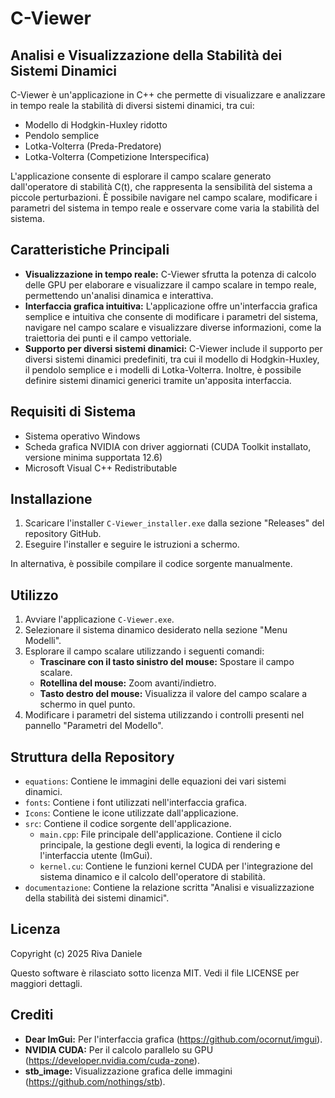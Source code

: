 # C-Viewer

## Analisi e Visualizzazione della Stabilità dei Sistemi Dinamici

C-Viewer è un'applicazione in C++ che permette di visualizzare e analizzare in tempo reale la stabilità di diversi sistemi dinamici, tra cui:

*   Modello di Hodgkin-Huxley ridotto
*   Pendolo semplice
*   Lotka-Volterra (Preda-Predatore)
*   Lotka-Volterra (Competizione Interspecifica)

L'applicazione consente di esplorare il campo scalare generato dall'operatore di stabilità C(t), che rappresenta la sensibilità del sistema a piccole perturbazioni. È possibile navigare nel campo scalare, modificare i parametri del sistema in tempo reale e osservare come varia la stabilità del sistema.

## Caratteristiche Principali

*   **Visualizzazione in tempo reale:** C-Viewer sfrutta la potenza di calcolo delle GPU per elaborare e visualizzare il campo scalare in tempo reale, permettendo un'analisi dinamica e interattiva.
*   **Interfaccia grafica intuitiva:** L'applicazione offre un'interfaccia grafica semplice e intuitiva che consente di modificare i parametri del sistema, navigare nel campo scalare e visualizzare diverse informazioni, come la traiettoria dei punti e il campo vettoriale.
*   **Supporto per diversi sistemi dinamici:** C-Viewer include il supporto per diversi sistemi dinamici predefiniti, tra cui il modello di Hodgkin-Huxley, il pendolo semplice e i modelli di Lotka-Volterra. Inoltre, è possibile definire sistemi dinamici generici tramite un'apposita interfaccia.

## Requisiti di Sistema

*   Sistema operativo Windows
*   Scheda grafica NVIDIA con driver aggiornati (CUDA Toolkit installato, versione minima supportata 12.6)
*   Microsoft Visual C++ Redistributable

## Installazione

1. Scaricare l'installer `C-Viewer_installer.exe` dalla sezione "Releases" del repository GitHub.
2. Eseguire l'installer e seguire le istruzioni a schermo.

In alternativa, è possibile compilare il codice sorgente manualmente.

## Utilizzo

1. Avviare l'applicazione `C-Viewer.exe`.
2. Selezionare il sistema dinamico desiderato nella sezione "Menu Modelli".
3. Esplorare il campo scalare utilizzando i seguenti comandi:
    *   **Trascinare con il tasto sinistro del mouse:** Spostare il campo scalare.
    *   **Rotellina del mouse:** Zoom avanti/indietro.
    *   **Tasto destro del mouse:** Visualizza il valore del campo scalare a schermo in quel punto.
4. Modificare i parametri del sistema utilizzando i controlli presenti nel pannello "Parametri del Modello".

## Struttura della Repository

*   `equations`: Contiene le immagini delle equazioni dei vari sistemi dinamici.
*   `fonts`: Contiene i font utilizzati nell'interfaccia grafica.
*   `Icons`: Contiene le icone utilizzate dall'applicazione.
*   `src`: Contiene il codice sorgente dell'applicazione.
    *   `main.cpp`: File principale dell'applicazione. Contiene il ciclo principale, la gestione degli eventi, la logica di rendering e l'interfaccia utente (ImGui).
    *   `kernel.cu`: Contiene le funzioni kernel CUDA per l'integrazione del sistema dinamico e il calcolo dell'operatore di stabilità.
*   `documentazione`: Contiene la relazione scritta "Analisi e visualizzazione della stabilità dei sistemi dinamici".

## Licenza

Copyright (c) 2025 Riva Daniele

Questo software è rilasciato sotto licenza MIT.
Vedi il file LICENSE per maggiori dettagli.

## Crediti

*   **Dear ImGui:** Per l'interfaccia grafica (https://github.com/ocornut/imgui).
*   **NVIDIA CUDA:** Per il calcolo parallelo su GPU (https://developer.nvidia.com/cuda-zone).
*   **stb_image:** Visualizzazione grafica delle immagini (https://github.com/nothings/stb).
